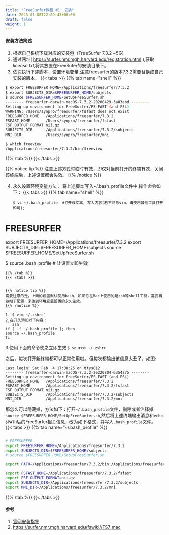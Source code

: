 ```yaml
---
title: "FreeSurfer教程 #1. 安装"
date: 2023-01-08T22:09:43+08:00
draft: false
weight: 1
---
```

#### 安装方法简述
1. 根据自己系统下载对应的安装包（FreeSurfer 7.3.2 ~5G）
2. 通过网址( https://surfer.nmr.mgh.harvard.edu/registration.html ),获取*license.txt*,将其放置在FreeSufer的安装目录下。
3. 依次执行下述脚本，设置环境变量,注意freesurfer的版本7.3.2需要替换成自己安装的版本。
{{< tabs >}}
{{% tab name="shell" %}}
```Bash
$ export FREESURFER_HOME=/Applications/freesurfer/7.3.2
$ export SUBJECTS_DIR=$FREESURFER_HOME/subjects
$ source $FREESURFER_HOME/SetUpFreeSurfer.sh
-------- freesurfer-darwin-macOS-7.3.2-20200429-3a03ebd --------
Setting up environment for FreeSurfer/FS-FAST (and FSL)
WARNING: /Users/synpro/freesurfer/fsfast does not exist
FREESURFER_HOME   /Applications/freesurfer/7.3.2
FSFAST_HOME       /Users/synpro/freesurfer/fsfast
FSF_OUTPUT_FORMAT nii.gz
SUBJECTS_DIR      /Applications/freesurfer/7.3.2/subjects
MNI_DIR           /Users/synpro/freesurfer/mni

$ which freeview
/Applications/freesurfer/7.3.2/bin/freeview

```
{{% /tab %}}
{{< /tabs >}}

{{% notice tip %}}
注意上述方式时临时有效，即仅对当前打开的终端有效，关闭该终端后，上述设置都会失效。
{{% /notice %}}

4. 永久设置环境变量方法：
   将上述脚本写入~/.bash_profile文件中,操作命令如下：
   {{< tabs >}}
   {{% tab name="shell" %}}
   ```
   $ vi ~/.bash_profile  #打开该文本，写入内容(若不熟悉vim，请使用其他工具打开即可);

# FREESURFER
export FREESURFER_HOME=/Applications/freesurfer/7.3.2
export SUBJECTS_DIR=$FREESURFER_HOME/subjects
source $FREESURFER_HOME/SetUpFreeSurfer.sh

   $ source .bash_profile # 让设置立即生效
   
   ```
   {{% /tab %}}
   {{< /tabs >}}
   

   {{% notice tip %}}
   需要注意的是，上面的设置默认使用bash，如果你在Mac上使用的是zsh等shell工具，需要再做如下配置，来达到环境变量设置的永久生效。
   {{% /notice %}}

1.`$ vim ~/.zshrc`  
2.在开头添加以下内容：
```zsh
if [ -f ~/.bash_profile ]; then
   source ~/.bash_profile
fi
```
3.使用下面的命令使之立即生效
`$ source ~/.zshrc`

之后，每次打开新终端都可以正常使用啦。但每次都输出该信息太丑了，如图:
```
Last login: Sat Feb  4 17:38:25 on ttys012
-------- freesurfer-darwin-macOS-7.3.2-20220804-6354275 --------
Setting up environment for FreeSurfer/FS-FAST (and FSL)
FREESURFER_HOME   /Applications/freesurfer/7.3.2
FSFAST_HOME       /Applications/freesurfer/7.3.2/fsfast
FSF_OUTPUT_FORMAT nii.gz
SUBJECTS_DIR      /Applications/freesurfer/7.3.2/subjects
MNI_DIR           /Applications/freesurfer/7.3.2/mni
```

那怎么可以隐藏掉，方法如下：打开`~/.bash_profile`文件，删除或者注释掉
`source $FREESURFER_HOME/SetUpFreeSurfer.sh`,然后将上述终端输出消息和`echo $PATH`后的FreeSurfer相关信息，改为如下格式，并写入`.bash_profile`文件。
{{< tabs >}}
{{% tab name="~/.bash_profile" %}}
```bash

# FREESURFER
export FREESURFER_HOME=/Applications/freesurfer/7.3.2
export SUBJECTS_DIR=$FREESURFER_HOME/subjects
# source $FREESURFER_HOME/SetUpFreeSurfer.sh

export PATH=/Applications/freesurfer/7.3.2/bin:/Applications/freesurfer/7.3.2/fsfast/bin:/Applications/freesurfer/7.3.2/mni/bin:$PATH

export FSFAST_HOME=/Applications/freesurfer/7.3.2/fsfast
export FSF_OUTPUT_FORMAT=nii.gz
export SUBJECTS_DIR=/Applications/freesurfer/7.3.2/subjects
export MNI_DIR=/Applications/freesurfer/7.3.2/mni

```
{{% /tab %}}
{{< /tabs >}}



#### 参考
1. [官网安装指导](https://surfer.nmr.mgh.harvard.edu/fswiki/DownloadAndInstall)
2. https://surfer.nmr.mgh.harvard.edu/fswiki//FS7_mac
